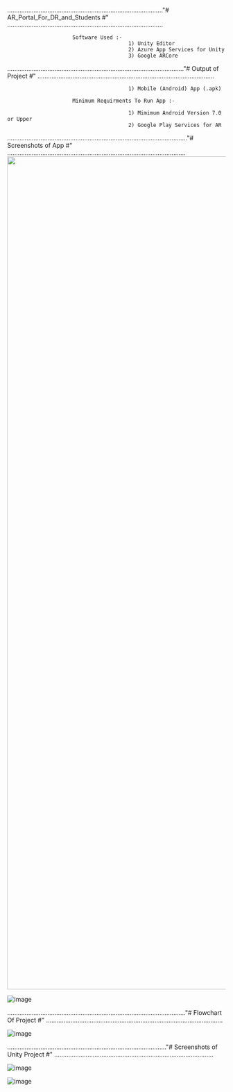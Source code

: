 ........................................................................................."# AR_Portal_For_DR_and_Students #" .........................................................................................

                         Software Used :-
                                           1) Unity Editor
                                           2) Azure App Services for Unity
                                           3) Google ARCore
 
....................................................................................................."# Output of Project #" .....................................................................................................

      
                                           1) Mobile (Android) App (.apk)
                                           
                         Minimum Requirments To Run App :-
                         
                                           1) Mimimum Android Version 7.0 or Upper
                                           2) Google Play Services for AR
                                          
......................................................................................................."# Screenshots of App #" ......................................................................................................
<img src="https://github.com/sanket9006/MishMash-Online-Hackathon-AR_Portal_For_Dr_and_Students/blob/master/Assets/Prefabs/login1.png" width="1080" height="1920" />

![image](https://github.com/sanket9006/MishMash-Online-Hackathon-AR_Portal_For_Dr_and_Students/blob/master/Assets/Prefabs/login1.png)

......................................................................................................"# Flowchart Of Project #" .....................................................................................................

![image](https://github.com/sanket9006/MishMash-Online-Hackathon-AR_Portal_For_Dr_and_Students/blob/master/Assets/Prefabs/MishMash.jpg)


..........................................................................................."# Screenshots of Unity Project #" ...........................................................................................

![image](https://github.com/sanket9006/MishMash-Online-Hackathon-AR_Portal_For_Dr_and_Students/blob/master/Assets/Prefabs/1.PNG)

![image](https://github.com/sanket9006/MishMash-Online-Hackathon-AR_Portal_For_Dr_and_Students/blob/master/Assets/Prefabs/2.PNG)

